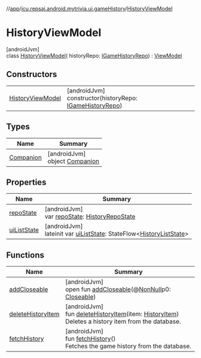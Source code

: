//[app](../../../index.md)/[icu.repsaj.android.mytrivia.ui.gameHistory](../index.md)/[HistoryViewModel](index.md)

# HistoryViewModel

[androidJvm]\
class [HistoryViewModel](index.md)(
historyRepo: [IGameHistoryRepo](../../icu.repsaj.android.mytrivia.data/-i-game-history-repo/index.md)) : [ViewModel](https://developer.android.com/reference/kotlin/androidx/lifecycle/ViewModel.html)

## Constructors

|                                            |                                                                                                                                    |
|--------------------------------------------|------------------------------------------------------------------------------------------------------------------------------------|
| [HistoryViewModel](-history-view-model.md) | [androidJvm]<br>constructor(historyRepo: [IGameHistoryRepo](../../icu.repsaj.android.mytrivia.data/-i-game-history-repo/index.md)) |

## Types

| Name                             | Summary                                                 |
|----------------------------------|---------------------------------------------------------|
| [Companion](-companion/index.md) | [androidJvm]<br>object [Companion](-companion/index.md) |

## Properties

| Name                            | Summary                                                                                                                            |
|---------------------------------|------------------------------------------------------------------------------------------------------------------------------------|
| [repoState](repo-state.md)      | [androidJvm]<br>var [repoState](repo-state.md): [HistoryRepoState](../-history-repo-state/index.md)                                |
| [uiListState](ui-list-state.md) | [androidJvm]<br>lateinit var [uiListState](ui-list-state.md): StateFlow&lt;[HistoryListState](../-history-list-state/index.md)&gt; |

## Functions

| Name                                                        | Summary                                                                                                                                                                                                                                                                 |
|-------------------------------------------------------------|-------------------------------------------------------------------------------------------------------------------------------------------------------------------------------------------------------------------------------------------------------------------------|
| [addCloseable](index.md#264516373%2FFunctions%2F-912451524) | [androidJvm]<br>open fun [addCloseable](index.md#264516373%2FFunctions%2F-912451524)(@[NonNull](https://developer.android.com/reference/kotlin/androidx/annotation/NonNull.html)p0: [Closeable](https://developer.android.com/reference/kotlin/java/io/Closeable.html)) |
| [deleteHistoryItem](delete-history-item.md)                 | [androidJvm]<br>fun [deleteHistoryItem](delete-history-item.md)(item: [HistoryItem](../../icu.repsaj.android.mytrivia.model/-history-item/index.md))<br>Deletes a history item from the database.                                                                       |
| [fetchHistory](fetch-history.md)                            | [androidJvm]<br>fun [fetchHistory](fetch-history.md)()<br>Fetches the game history from the database.                                                                                                                                                                   |
